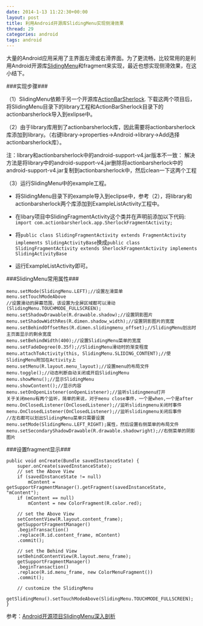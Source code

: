 ```yaml
---
date: 2014-1-13 11:22:30+00:00
layout: post
title: 利用Android开源库SlidingMenu实现侧滑效果
thread: 29
categories: android
tags: android
---
```


大量的Android应用采用了主界面左滑或右滑界面。为了更流畅，比较常用的是利用Android开源库[SlidingMenu](https://github.com/jfeinstein10/SlidingMenu)和fragment来实现，最近也想实现侧滑效果，在这小结下。

###实现步骤###

（1）SlidingMenu依赖于另一个开源库[ActionBarSherlock](http://actionbarsherlock.com/). 下载这两个项目后，将SlidingMenu目录下的library工程和ActionBarSherlock目录下的actionbarsherlock导入到exlipse中。

（2）由于library库用到了actionbarsherlock库，因此需要将actionbarsherlock库添加到library。（右键library->properties->Android->library->Add选择actionbarsherlock库）。

注：library和actionbarsherlock中的android-support-v4.jar版本不一致： 解决方法是将library中的android-support-v4.jar删除将actionbarsherlock中的android-support-v4.jar复制到actionbarsherlock中，然后clean一下这两个工程

（3）运行SlidingMenu中的example工程。

- 将SlidingMenu目录下的example导入到eclipse中，参考（2），将library和actionbarsherlock两个库添加到ExampleListActivity工程中。

- 在libary项目中SlidingFragmentActivity这个类并在声明前添加以下代码:
`import com.actionbarsherlock.app.SherlockFragmentActivity;`  

- 将`public class SlidingFragmentActivity extends FragmentActivity implements SlidingActivityBase`换成`public class SlidingFragmentActivity extends SherlockFragmentActivity implements SlidingActivityBase`

- 运行ExampleListActivity即可。

###SlidingMenu常用属性###

	menu.setMode(SlidingMenu.LEFT);//设置左滑菜单
	menu.setTouchModeAbove
	//设置滑动的屏幕范围，该设置为全屏区域都可以滑动
	(SlidingMenu.TOUCHMODE_FULLSCREEN);
	menu.setShadowDrawable(R.drawable.shadow);//设置阴影图片
	menu.setShadowWidthRes(R.dimen.shadow_width);//设置阴影图片的宽度
	menu.setBehindOffsetRes(R.dimen.slidingmenu_offset);//SlidingMenu划出时主页面显示的剩余宽度
	menu.setBehindWidth(400);//设置SlidingMenu菜单的宽度
	menu.setFadeDegree(0.35f);//SlidingMenu滑动时的渐变程度
	menu.attachToActivity(this, SlidingMenu.SLIDING_CONTENT);//使SlidingMenu附加在Activity上
	menu.setMenu(R.layout.menu_layout);//设置menu的布局文件
	menu.toggle();//动态判断自动关闭或开启SlidingMenu
	menu.showMenu();//显示SlidingMenu
	menu.showContent();//显示内容
	menu.setOnOpenListener(onOpenListener);//监听slidingmenu打开
	关于关闭menu有两个监听，简单的来说，对于menu close事件，一个是when,一个是after 
	menu.OnClosedListener(OnClosedListener);//监听slidingmenu关闭时事件
	menu.OnClosedListener(OnClosedListener);//监听slidingmenu关闭后事件
	//左右都可以划出SlidingMenu菜单只需要设置
	menu.setMode(SlidingMenu.LEFT_RIGHT);属性，然后设置右侧菜单的布局文件
	menu.setSecondaryShadowDrawable(R.drawable.shadowright);//右侧菜单的阴影图片


###设置fragment显示###

	public void onCreate(Bundle savedInstanceState) {
		super.onCreate(savedInstanceState);
		// set the Above View
		if (savedInstanceState != null)
			mContent = getSupportFragmentManager().getFragment(savedInstanceState, "mContent");
		if (mContent == null)
			mContent = new ColorFragment(R.color.red);	

		// set the Above View
		setContentView(R.layout.content_frame);
		getSupportFragmentManager()
		.beginTransaction()
		.replace(R.id.content_frame, mContent)
		.commit();
		
		// set the Behind View
		setBehindContentView(R.layout.menu_frame);
		getSupportFragmentManager()
		.beginTransaction()
		.replace(R.id.menu_frame, new ColorMenuFragment())
		.commit();
		
		// customize the SlidingMenu
		getSlidingMenu().setTouchModeAbove(SlidingMenu.TOUCHMODE_FULLSCREEN);
	}

参考：[Android开源项目SlidingMenu深入剖析](http://blog.csdn.net/t12x3456/article/details/12798157)